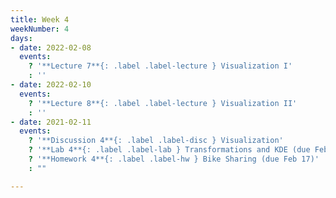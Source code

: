 ```yaml
---
title: Week 4
weekNumber: 4
days:
- date: 2022-02-08
  events:
    ? '**Lecture 7**{: .label .label-lecture } Visualization I'
    : ''
- date: 2022-02-10
  events:
    ? '**Lecture 8**{: .label .label-lecture } Visualization II'
    : ''
- date: 2021-02-11
  events:
    ? '**Discussion 4**{: .label .label-disc } Visualization'
    ? '**Lab 4**{: .label .label-lab } Transformations and KDE (due Feb 15)'
    ? '**Homework 4**{: .label .label-hw } Bike Sharing (due Feb 17)'
    : ""

---
```

